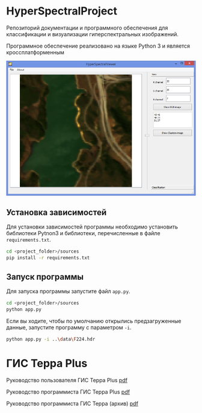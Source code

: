 # HyperSpectralProject

Репозиторий документации и программного обеспечения для классификации и визуализации гиперспектральных изображений.

Программное обеспечение реализовано на языке Python 3 и является кроссплатформенным

![Main window](docs/mainwindow.png)

## Установка зависимостей

Для установки зависимостей программы необходимо установить библиотеки Pytnon3 и библиотеки, перечисленные в файле `requirements.txt`.

```bash
cd <project_folder>/sources
pip install -r requirements.txt
```

## Запуск программы 

Для запуска программы запустите файл `app.py`.

```bash
cd <project_folder>/sources
python app.py
```

Если вы ходите, чтобы по умолчанию открылись предзагруженные данные, запустите программу с параметром `-i`.

```bash
python app.py -i ..\data\F224.hdr
```

# ГИС Терра Plus

 Руководство пользователя ГИС Терра Plus [pdf](terra_plus/ГИС_Терра_Plus_руководство_пользователя.pdf)
 
 Руководство программиста ГИС Терра Plus [pdf](terra_plus/ГИС_Терра_Plus_руководство_программиста.pdf)
 
 Руководство программиста ГИС Терра (архив) [pdf](terra_plus/ГИС_Терра_Plus_руководство_программиста.pdf)